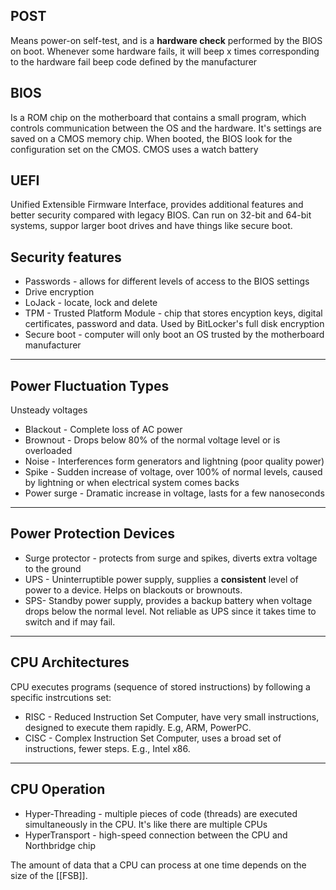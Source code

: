 ## POST
Means power-on self-test, and is a **hardware check** performed by the BIOS on boot. Whenever some hardware fails, it will beep x times corresponding to the hardware fail beep code defined by the manufacturer 

## BIOS
Is a ROM chip on the motherboard that contains a small program, which controls communication between the OS and the hardware.
It's settings are saved on a CMOS memory chip.
When booted, the BIOS look for the configuration set on the CMOS.
CMOS uses a watch battery

## UEFI
Unified Extensible Firmware Interface, provides additional features and better security compared with legacy BIOS.
Can run on 32-bit and 64-bit systems, suppor larger boot drives and have things like secure boot.

## Security features
- Passwords - allows for different levels of access to the BIOS settings
- Drive encryption
- LoJack - locate, lock and delete
- TPM - Trusted Platform Module - chip that stores encyption keys, digital certificates, password and data. Used by BitLocker's full disk encryption
- Secure boot - computer will only boot an OS trusted by the motherboard manufacturer

___
## Power Fluctuation Types
Unsteady voltages 
 - Blackout - Complete loss of AC power
 - Brownout - Drops below 80% of the normal voltage level or is overloaded
 - Noise - Interferences form generators and lightning (poor quality power)
 - Spike - Sudden increase of voltage, over 100% of normal levels, caused by lightning or when electrical system comes backs
 - Power surge - Dramatic increase in voltage, lasts for a few nanoseconds
___
## Power Protection Devices
- Surge protector - protects from surge and spikes, diverts extra voltage to the ground
- UPS - Uninterruptible power supply, supplies a **consistent** level of power to a device. Helps on blackouts or brownouts. 
- SPS- Standby power supply, provides a backup battery when voltage drops below the normal level. Not reliable as UPS since it takes time to switch and if may fail.
___
## CPU Architectures
CPU executes programs (sequence of stored instructions) by following a specific instrcutions set:
- RISC - Reduced Instruction Set Computer, have very small instructions, designed to execute them rapidly. E.g, ARM, PowerPC.
- CISC - Complex Instruction Set Computer, uses a broad set of instructions, fewer steps. E.g., Intel x86.
___
## CPU Operation
- Hyper-Threading - multiple pieces of code (threads) are executed simultaneously in the CPU. It's like there are multiple CPUs
- HyperTransport - high-speed connection between the CPU and Northbridge chip

The amount of data that a CPU can process at one time depends on the size of the [[FSB]]. 